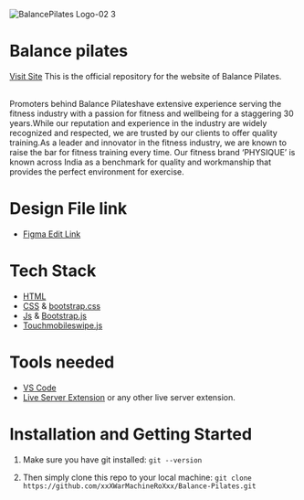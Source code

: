 ![BalancePilates Logo-02 3](https://user-images.githubusercontent.com/47086987/188142304-17716c68-dfdc-4504-848d-f861695fb2e7.svg)

# Balance pilates
[Visit Site](http://bitwalls.me/Balance-Pilates/index.html)
This is the official repository for the website of Balance Pilates.
  <br>
  <br>
  
 Promoters behind Balance Pilateshave extensive experience serving the fitness industry with a passion for fitness and wellbeing for a staggering 30 years.While our reputation and experience in the industry are widely recognized and respected, we are trusted by our clients to offer quality training.As a leader and innovator in the fitness industry, we are known to raise the bar for fitness training every time. Our fitness brand ‘PHYSIQUE’ is known across India as a benchmark for quality and workmanship that provides the perfect environment for exercise. 
  <br>
  
  
# Design File link
- [Figma Edit Link](https://www.figma.com/file/Xj77CbF7nMtO8aHsZaFSn4/Balance-Pilates-(1)?node-id=0%3A1)
# Tech Stack 
- [HTML](https://en.wikipedia.org/wiki/HTML) 
- [CSS](https://developer.mozilla.org/en-US/docs/Web/CSS) & [bootstrap.css](https://cdn.jsdelivr.net/npm/bootstrap@5.0.2/dist/css/bootstrap.min.css)
- [Js](http://vanilla-js.com/) & [Bootstrap.js](https://cdn.jsdelivr.net/npm/bootstrap@5.0.2/dist/js/bootstrap.bundle.min.js)
- [Touchmobileswipe.js](https://cdnjs.cloudflare.com/ajax!/libs/jquery.touchswipe/1.6.19/jquery.touchSwipe.min.js)

# Tools needed 

- [VS Code](https://code.visualstudio.com/download)
- [Live Server Extension](https://marketplace.visualstudio.com/items?itemName=ritwickdey.LiveServer) or any other live server extension.

# Installation and Getting Started

1. Make sure you have git installed:
```git --version```

2. Then simply clone this repo to your local machine:
```git clone  https://github.com/xxXWarMachineRoXxx/Balance-Pilates.git```

